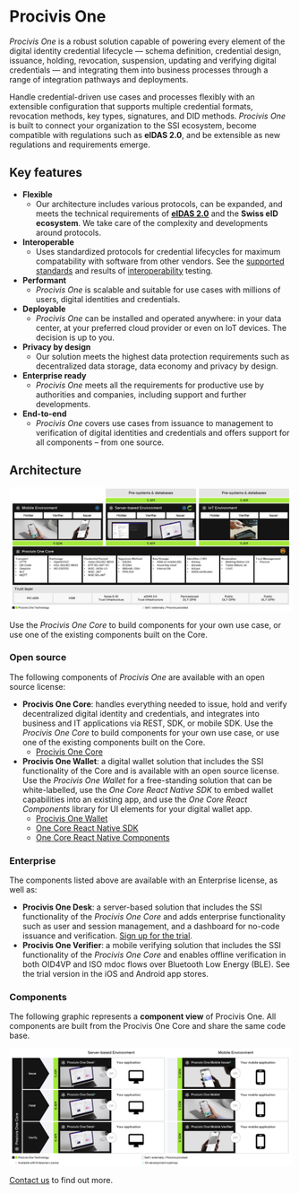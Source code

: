 # Procivis One

*Procivis One* is a robust solution capable of powering every element of the digital identity
credential lifecycle — schema definition, credential design, issuance, holding, revocation,
suspension, updating and verifying digital credentials — and integrating them into business
processes through a range of integration pathways and deployments.

Handle credential-driven use cases and processes flexibly with an extensible configuration
that supports multiple credential formats, revocation methods, key types, signatures, and
DID methods. *Procivis One* is built to connect your organization to the SSI ecosystem, become
compatible with regulations such as **eIDAS 2.0**, and be extensible as new regulations and
requirements emerge.

## Key features

- **Flexible**
  - Our architecture includes various protocols, can be expanded, and meets the technical
    requirements of [**eIDAS 2.0**][eidas] and the **Swiss eID ecosystem**. We take care of
    the complexity and developments around protocols.
- **Interoperable**
  - Uses standardized protocols for credential lifecycles for maximum compatability with
    software from other vendors. See the [supported standards][suppstand] and results of
    [interoperability][interop] testing.
- **Performant**
  - *Procivis One* is scalable and suitable for use cases with millions of users, digital identities
    and credentials.
- **Deployable**
  - *Procivis One* can be installed and operated anywhere: in your data center, at your preferred
    cloud provider or even on IoT devices. The decision is up to you.
- **Privacy by design**
  - Our solution meets the highest data protection requirements such as decentralized data storage,
    data economy and privacy by design.
- **Enterprise ready**
  - *Procivis One* meets all the requirements for productive use by authorities and companies, including
    support and further developments.
- **End-to-end**
  - *Procivis One* covers use cases from issuance to management to verification of digital identities and
    credentials and offers support for all components – from one source.

## Architecture

![Procivis One Core - Architecture](/Procivis_One_Architecture1.png)

Use the *Procivis One Core* to build components for your own use case, or use one of the
existing components built on the Core.

### Open source

The following components of *Procivis One* are available with an open source license:

- **Procivis One Core**: handles everything needed to
    issue, hold and verify decentralized digital identity and credentials, and integrates into
    business and IT applications via REST, SDK, or mobile SDK. Use the *Procivis One Core* to build components
    for your own use case, or use one of the existing components built on the Core.
  - [Procivis One Core][core]
- **Procivis One Wallet**: a digital wallet solution that includes the SSI functionality
    of the Core and is available with an open source license. Use the *Procivis One Wallet*
    for a free-standing solution that can be white-labelled, use the *One Core React Native SDK*
    to embed wallet capabilities into an existing app, and use the *One Core React Components* library
    for UI elements for your digital wallet app.
  - [Procivis One Wallet][wallet]
  - [One Core React Native SDK][rncore]
  - [One Core React Native Components][comp]

### Enterprise

The components listed above are available with an Enterprise license, as well as:

- **Procivis One Desk**: a server-based solution that includes the SSI functionality
    of the *Procivis One Core* and adds enterprise functionality such as user and session management, and a
    dashboard for no-code issuance and verification. [Sign up for the trial][trial].
- **Procivis One Verifier**: a mobile verifying solution that includes the SSI
    functionality of the *Procivis One Core* and enables offline verification in both OID4VP and ISO mdoc flows
    over Bluetooth Low Energy (BLE). See the trial version in the iOS and Android app stores.

### Components

The following graphic represents a **component view** of Procivis One. All components
are built from the Procivis One Core and share the same code base.

![Procivis One Components](/Procivis_One_Components1.png)

[Contact us][contact] to find out more.

[comp]: https://github.com/procivis/one-react-native-components
[contact]: https://www.procivis.ch/en/contact
[core]: https://github.com/procivis/one-core
[eidas]: https://github.com/procivis/one-core?tab=readme-ov-file#eidas-20
[interop]: https://github.com/procivis/one-core?tab=readme-ov-file#interoperability-and-conformance
[rncore]: https://github.com/procivis/react-native-one-core
[suppstand]: https://github.com/procivis/one-core?tab=readme-ov-file#supported-standards
[trial]: https://docs.procivis.ch/trial/intro
[wallet]: https://github.com/procivis/one-wallet
